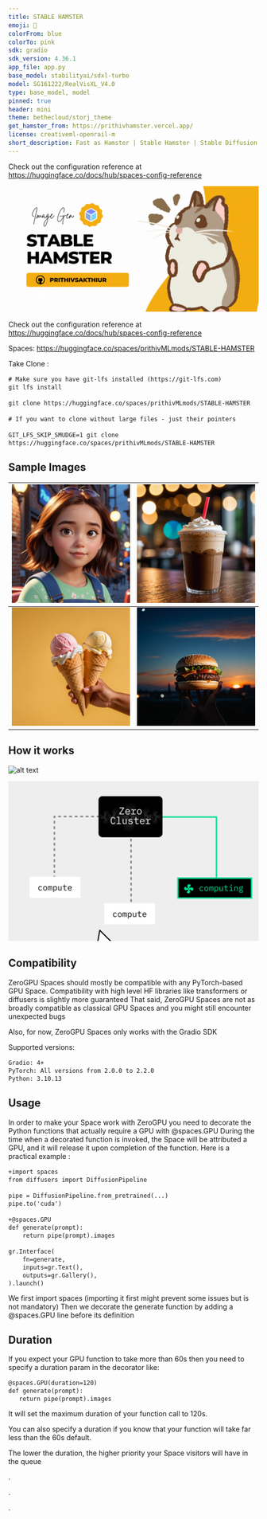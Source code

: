 ```yaml
---
title: STABLE HAMSTER
emoji: 🐹
colorFrom: blue
colorTo: pink
sdk: gradio
sdk_version: 4.36.1
app_file: app.py
base_model: stabilityai/sdxl-turbo
model: SG161222/RealVisXL_V4.0
type: base_model, model
pinned: true
header: mini
theme: bethecloud/storj_theme
get_hamster_from: https://prithivhamster.vercel.app/
license: creativeml-openrail-m
short_description: Fast as Hamster | Stable Hamster | Stable Diffusion
---
```


Check out the configuration reference at https://huggingface.co/docs/hub/spaces-config-reference

![alt text](assets/xy.gif)

Check out the configuration reference at https://huggingface.co/docs/hub/spaces-config-reference

Spaces: https://huggingface.co/spaces/prithivMLmods/STABLE-HAMSTER

Take Clone : 
    
    # Make sure you have git-lfs installed (https://git-lfs.com)
    git lfs install
    
    git clone https://huggingface.co/spaces/prithivMLmods/STABLE-HAMSTER
    
    # If you want to clone without large files - just their pointers
    
    GIT_LFS_SKIP_SMUDGE=1 git clone https://huggingface.co/spaces/prithivMLmods/STABLE-HAMSTER
    

## Sample Images 

| ![Image 1](assets/1.png) | ![Image 2](assets/2.png) |
|-------------------------|-------------------------|
| ![Image 3](assets/3.png) | ![Image 4](assets/4.png) |

## How it works
![alt text](assets/rr.gif)

![alt text](assets/ty.gif)

## Compatibility

ZeroGPU Spaces should mostly be compatible with any PyTorch-based GPU Space.
Compatibility with high level HF libraries like transformers or diffusers is slightly more guaranteed
That said, ZeroGPU Spaces are not as broadly compatible as classical GPU Spaces and you might still encounter unexpected bugs

Also, for now, ZeroGPU Spaces only works with the Gradio SDK

Supported versions:

    Gradio: 4+
    PyTorch: All versions from 2.0.0 to 2.2.0
    Python: 3.10.13

## Usage

In order to make your Space work with ZeroGPU you need to decorate the Python functions that actually require a GPU with @spaces.GPU
During the time when a decorated function is invoked, the Space will be attributed a GPU, and it will release it upon completion of the function.
Here is a practical example :

    +import spaces
    from diffusers import DiffusionPipeline
    
    pipe = DiffusionPipeline.from_pretrained(...)
    pipe.to('cuda')
    
    +@spaces.GPU
    def generate(prompt):
        return pipe(prompt).images
    
    gr.Interface(
        fn=generate,
        inputs=gr.Text(),
        outputs=gr.Gallery(),
    ).launch()

   
We first import spaces (importing it first might prevent some issues but is not mandatory)
Then we decorate the generate function by adding a @spaces.GPU line before its definition

## Duration

If you expect your GPU function to take more than 60s then you need to specify a duration param in the decorator like:
    
    @spaces.GPU(duration=120)
    def generate(prompt):
       return pipe(prompt).images

It will set the maximum duration of your function call to 120s.

You can also specify a duration if you know that your function will take far less than the 60s default.

The lower the duration, the higher priority your Space visitors will have in the queue


.

.

.

